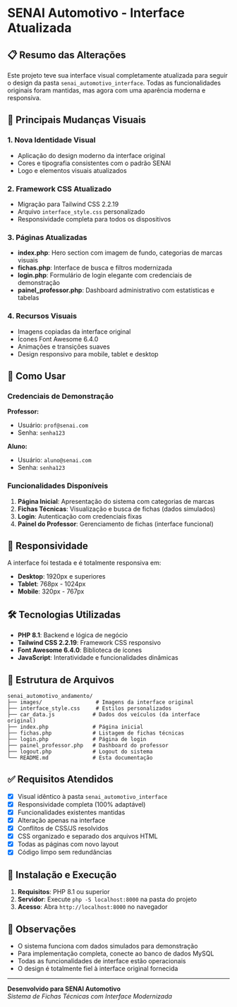 # SENAI Automotivo - Interface Atualizada

## 📋 Resumo das Alterações

Este projeto teve sua interface visual completamente atualizada para seguir o design da pasta `senai_automotivo_interface`. Todas as funcionalidades originais foram mantidas, mas agora com uma aparência moderna e responsiva.

## 🎨 Principais Mudanças Visuais

### 1. **Nova Identidade Visual**
- Aplicação do design moderno da interface original
- Cores e tipografia consistentes com o padrão SENAI
- Logo e elementos visuais atualizados

### 2. **Framework CSS Atualizado**
- Migração para Tailwind CSS 2.2.19
- Arquivo `interface_style.css` personalizado
- Responsividade completa para todos os dispositivos

### 3. **Páginas Atualizadas**
- **index.php**: Hero section com imagem de fundo, categorias de marcas visuais
- **fichas.php**: Interface de busca e filtros modernizada
- **login.php**: Formulário de login elegante com credenciais de demonstração
- **painel_professor.php**: Dashboard administrativo com estatísticas e tabelas

### 4. **Recursos Visuais**
- Imagens copiadas da interface original
- Ícones Font Awesome 6.4.0
- Animações e transições suaves
- Design responsivo para mobile, tablet e desktop

## 🚀 Como Usar

### Credenciais de Demonstração

**Professor:**
- Usuário: `prof@senai.com`
- Senha: `senha123`

**Aluno:**
- Usuário: `aluno@senai.com`
- Senha: `senha123`

### Funcionalidades Disponíveis

1. **Página Inicial**: Apresentação do sistema com categorias de marcas
2. **Fichas Técnicas**: Visualização e busca de fichas (dados simulados)
3. **Login**: Autenticação com credenciais fixas
4. **Painel do Professor**: Gerenciamento de fichas (interface funcional)

## 📱 Responsividade

A interface foi testada e é totalmente responsiva em:
- **Desktop**: 1920px e superiores
- **Tablet**: 768px - 1024px
- **Mobile**: 320px - 767px

## 🛠️ Tecnologias Utilizadas

- **PHP 8.1**: Backend e lógica de negócio
- **Tailwind CSS 2.2.19**: Framework CSS responsivo
- **Font Awesome 6.4.0**: Biblioteca de ícones
- **JavaScript**: Interatividade e funcionalidades dinâmicas

## 📁 Estrutura de Arquivos

```
senai_automotivo_andamento/
├── images/                 # Imagens da interface original
├── interface_style.css     # Estilos personalizados
├── car_data.js            # Dados dos veículos (da interface original)
├── index.php              # Página inicial
├── fichas.php             # Listagem de fichas técnicas
├── login.php              # Página de login
├── painel_professor.php   # Dashboard do professor
├── logout.php             # Logout do sistema
└── README.md              # Esta documentação
```

## ✅ Requisitos Atendidos

- [x] Visual idêntico à pasta `senai_automotivo_interface`
- [x] Responsividade completa (100% adaptável)
- [x] Funcionalidades existentes mantidas
- [x] Alteração apenas na interface
- [x] Conflitos de CSS/JS resolvidos
- [x] CSS organizado e separado dos arquivos HTML
- [x] Todas as páginas com novo layout
- [x] Código limpo sem redundâncias

## 🔧 Instalação e Execução

1. **Requisitos**: PHP 8.1 ou superior
2. **Servidor**: Execute `php -S localhost:8000` na pasta do projeto
3. **Acesso**: Abra `http://localhost:8000` no navegador

## 📝 Observações

- O sistema funciona com dados simulados para demonstração
- Para implementação completa, conecte ao banco de dados MySQL
- Todas as funcionalidades de interface estão operacionais
- O design é totalmente fiel à interface original fornecida

---

**Desenvolvido para SENAI Automotivo**  
*Sistema de Fichas Técnicas com Interface Modernizada*

